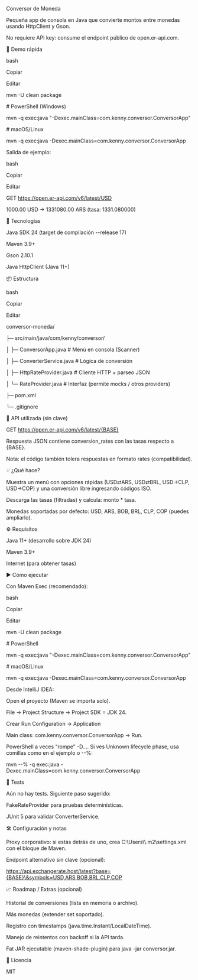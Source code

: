 Conversor de Moneda

Pequeña app de consola en Java que convierte montos entre monedas usando HttpClient y Gson.

No requiere API key: consume el endpoint público de open.er-api.com.



🚀 Demo rápida

bash

Copiar

Editar

mvn -U clean package

\# PowerShell (Windows)

mvn -q exec:java "-Dexec.mainClass=com.kenny.conversor.ConversorApp"

\# macOS/Linux

mvn -q exec:java -Dexec.mainClass=com.kenny.conversor.ConversorApp

Salida de ejemplo:



bash

Copiar

Editar

GET https://open.er-api.com/v6/latest/USD

1000.00 USD -> 1331080.00 ARS  (tasa: 1331.080000)

🧱 Tecnologías

Java SDK 24 (target de compilación --release 17)



Maven 3.9+



Gson 2.10.1



Java HttpClient (Java 11+)



📦 Estructura

bash

Copiar

Editar

conversor-moneda/

├─ src/main/java/com/kenny/conversor/

│  ├─ ConversorApp.java          # Menú en consola (Scanner)

│  ├─ ConverterService.java      # Lógica de conversión

│  ├─ HttpRateProvider.java      # Cliente HTTP + parseo JSON

│  └─ RateProvider.java          # Interfaz (permite mocks / otros providers)

├─ pom.xml

└─ .gitignore

🔌 API utilizada (sin clave)

GET https://open.er-api.com/v6/latest/{BASE}

Respuesta JSON contiene conversion\_rates con las tasas respecto a {BASE}.



Nota: el código también tolera respuestas en formato rates (compatibilidad).



💡 ¿Qué hace?

Muestra un menú con opciones rápidas (USD⇄ARS, USD⇄BRL, USD→CLP, USD→COP) y una conversión libre ingresando códigos ISO.



Descarga las tasas (filtradas) y calcula: monto \* tasa.



Monedas soportadas por defecto: USD, ARS, BOB, BRL, CLP, COP (puedes ampliarlo).



⚙️ Requisitos

Java 11+ (desarrollo sobre JDK 24)



Maven 3.9+



Internet (para obtener tasas)



▶️ Cómo ejecutar

Con Maven Exec (recomendado):



bash

Copiar

Editar

mvn -U clean package

\# PowerShell

mvn -q exec:java "-Dexec.mainClass=com.kenny.conversor.ConversorApp"

\# macOS/Linux

mvn -q exec:java -Dexec.mainClass=com.kenny.conversor.ConversorApp

Desde IntelliJ IDEA:



Open el proyecto (Maven se importa solo).



File → Project Structure → Project SDK = JDK 24.



Crear Run Configuration → Application

Main class: com.kenny.conversor.ConversorApp → Run.



PowerShell a veces “rompe” -D.... Si ves Unknown lifecycle phase, usa comillas como en el ejemplo o --%:

mvn --% -q exec:java -Dexec.mainClass=com.kenny.conversor.ConversorApp



🧪 Tests

Aún no hay tests. Siguiente paso sugerido:



FakeRateProvider para pruebas determinísticas.



JUnit 5 para validar ConverterService.



🛠️ Configuración y notas

Proxy corporativo: si estás detrás de uno, crea C:\\Users\\<tu-usuario>\\.m2\\settings.xml con el bloque <proxies> de Maven.



Endpoint alternativo sin clave (opcional):

https://api.exchangerate.host/latest?base={BASE}\&symbols=USD,ARS,BOB,BRL,CLP,COP



📈 Roadmap / Extras (opcional)

Historial de conversiones (lista en memoria o archivo).



Más monedas (extender set soportado).



Registro con timestamps (java.time.Instant/LocalDateTime).



Manejo de reintentos con backoff si la API tarda.



Fat JAR ejecutable (maven-shade-plugin) para java -jar conversor.jar.



📝 Licencia

MIT

